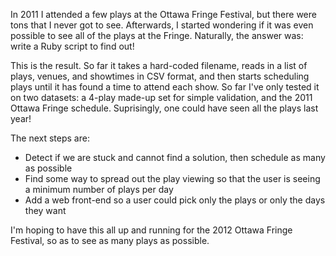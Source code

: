 In 2011 I attended a few plays at the Ottawa Fringe Festival, but there were tons that I never got to see.  Afterwards, I started wondering if it was even possible to see all of the plays at the Fringe.  Naturally, the answer was: write a Ruby script to find out!

This is the result.  So far it takes a hard-coded filename, reads in a list of plays, venues, and showtimes in CSV format, and then starts scheduling plays until it has found a time to attend each show.  So far I've only tested it on two datasets: a 4-play made-up set for simple validation, and the 2011 Ottawa Fringe schedule.  Suprisingly, one could have seen all the plays last year!

The next steps are:
* Detect if we are stuck and cannot find a solution, then schedule as many as possible
* Find some way to spread out the play viewing so that the user is seeing a minimum number of plays per day
* Add a web front-end so a user could pick only the plays or only the days they want

I'm hoping to have this all up and running for the 2012 Ottawa Fringe Festival, so as to see as many plays as possible.